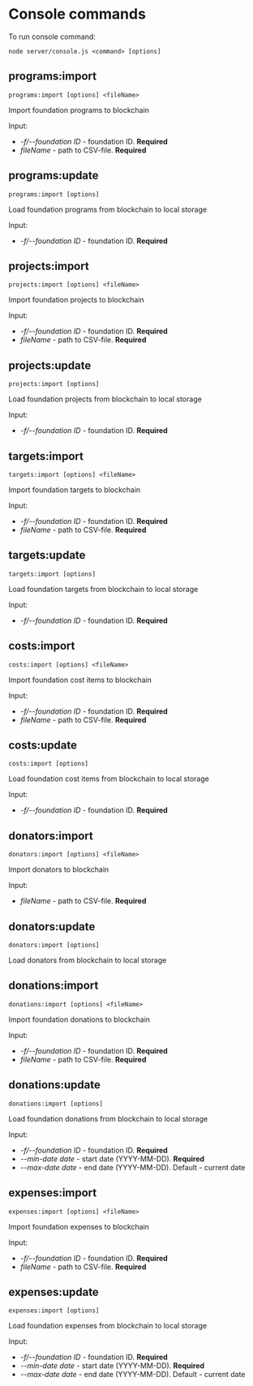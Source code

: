 # Console commands

To run console command:
```
node server/console.js <command> [options]
```


## programs:import
```
programs:import [options] <fileName>
```

Import foundation programs to blockchain

Input:
* _-f/--foundation ID_ - foundation ID. **Required**
* _fileName_ - path to CSV-file. **Required**

## programs:update
```
programs:import [options]
```

Load foundation programs from blockchain to local storage

Input:
* _-f/--foundation ID_ - foundation ID. **Required**

## projects:import
```
projects:import [options] <fileName>
```

Import foundation projects to blockchain

Input:
* _-f/--foundation ID_ - foundation ID. **Required**
* _fileName_ - path to CSV-file. **Required**

## projects:update
```
projects:import [options]
```

Load foundation projects from blockchain to local storage

Input:
* _-f/--foundation ID_ - foundation ID. **Required**

## targets:import
```
targets:import [options] <fileName>
```

Import foundation targets to blockchain

Input:
* _-f/--foundation ID_ - foundation ID. **Required**
* _fileName_ - path to CSV-file. **Required**

## targets:update
```
targets:import [options]
```

Load foundation targets from blockchain to local storage

Input:
* _-f/--foundation ID_ - foundation ID. **Required**

## costs:import
```
costs:import [options] <fileName>
```

Import foundation cost items to blockchain

Input:
* _-f/--foundation ID_ - foundation ID. **Required**
* _fileName_ - path to CSV-file. **Required**

## costs:update
```
costs:import [options]
```

Load foundation cost items from blockchain to local storage

Input:
* _-f/--foundation ID_ - foundation ID. **Required**

## donators:import
```
donators:import [options] <fileName>
```

Import donators to blockchain

Input:
* _fileName_ - path to CSV-file. **Required**

## donators:update
```
donators:import [options]
```

Load donators from blockchain to local storage

## donations:import
```
donations:import [options] <fileName>
```

Import foundation donations to blockchain

Input:
* _-f/--foundation ID_ - foundation ID. **Required**
* _fileName_ - path to CSV-file. **Required**

## donations:update
```
donations:import [options]
```

Load foundation donations from blockchain to local storage

Input:
* _-f/--foundation ID_ - foundation ID. **Required**
* _--min-date date_ - start date (YYYY-MM-DD). **Required**
* _--max-date date_ - end date (YYYY-MM-DD). Default - current date
 
## expenses:import
```
expenses:import [options] <fileName>
```

Import foundation expenses to blockchain

Input:
* _-f/--foundation ID_ - foundation ID. **Required**
* _fileName_ - path to CSV-file. **Required**

## expenses:update
```
expenses:import [options]
```

Load foundation expenses from blockchain to local storage

Input:
* _-f/--foundation ID_ - foundation ID. **Required**
* _--min-date date_ - start date (YYYY-MM-DD). **Required**
* _--max-date date_ - end date (YYYY-MM-DD). Default - current date
 
